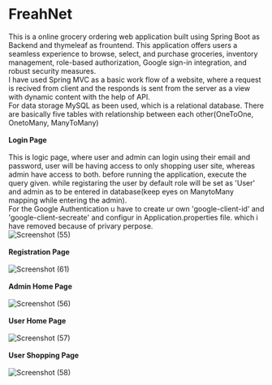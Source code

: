 # FreahNet
This is a online grocery ordering web application built using Spring Boot as Backend and thymeleaf as frountend. This application offers users a seamless experience to browse, select, and purchase groceries, inventory management, role-based authorization, Google sign-in integration, and robust security measures.
<br>
I have used Spring MVC as a basic work flow of a website, where a request is recived from client and the responds is sent from the server as a view with dynamic content with the help of API. 
<br>
For data storage MySQL as been used, which is a relational database. There are basically five tables with relationship between each other(OneToOne, OnetoMany, ManyToMany) 
<br>
<br>
**Login Page**
<br>
<br>
This is logic page, where user and admin can login using their email and password, user will be having access to only shopping user site, whereas admin have access to both.
before running the application, execute the query given. while registaring the user by default role will be set as 'User' and admin as to be entered in database(keep eyes on ManytoMany mapping while entering the admin).
<br>
For the Google Authentication u have to create ur own 'google-client-id' and 'google-client-secreate' and configur in Application.properties file. which i have removed because of privary perpose.
<br>
![Screenshot (55)](https://github.com/Wantstocode/FreahNet/assets/120893466/7136656f-079f-4649-852a-1d00bc0c79a4)
<br>
<br>
**Registration Page**
<br>
<br>
![Screenshot (61)](https://github.com/Wantstocode/FreahNet/assets/120893466/4e1631c7-dd28-4e19-ad51-5822254a41a7)
<br>
<br>
**Admin Home Page**
<br>
<br>
![Screenshot (56)](https://github.com/Wantstocode/FreahNet/assets/120893466/c68cb8f1-9bd2-451b-a09b-f43a2089f4c8)
<br>
<br>
**User Home Page**
<br>
<br>
![Screenshot (57)](https://github.com/Wantstocode/FreahNet/assets/120893466/0b8528d0-bf95-4e57-b080-323666f9aad5)
<br>
<br>
**User Shopping Page**
<br>
<br>
![Screenshot (58)](https://github.com/Wantstocode/FreahNet/assets/120893466/04f43c3b-7328-499f-8589-4efbce2aabff)



